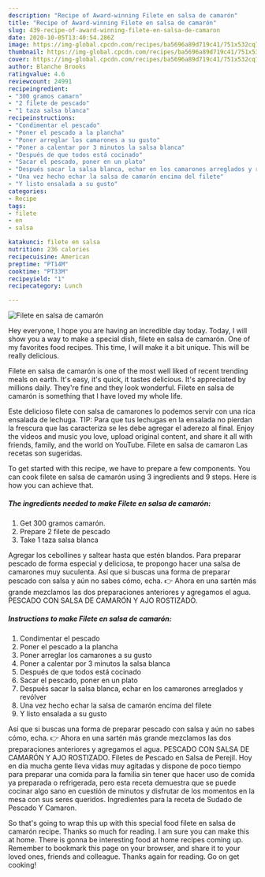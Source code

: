 ```yaml
---
description: "Recipe of Award-winning Filete en salsa de camarón"
title: "Recipe of Award-winning Filete en salsa de camarón"
slug: 439-recipe-of-award-winning-filete-en-salsa-de-camaron
date: 2020-10-05T13:40:54.286Z
image: https://img-global.cpcdn.com/recipes/ba5696a89d719c41/751x532cq70/filete-en-salsa-de-camaron-foto-principal.jpg
thumbnail: https://img-global.cpcdn.com/recipes/ba5696a89d719c41/751x532cq70/filete-en-salsa-de-camaron-foto-principal.jpg
cover: https://img-global.cpcdn.com/recipes/ba5696a89d719c41/751x532cq70/filete-en-salsa-de-camaron-foto-principal.jpg
author: Blanche Brooks
ratingvalue: 4.6
reviewcount: 24991
recipeingredient:
- "300 gramos camarn"
- "2 filete de pescado"
- "1 taza salsa blanca"
recipeinstructions:
- "Condimentar el pescado"
- "Poner el pescado a la plancha"
- "Poner arreglar los camarones a su gusto"
- "Poner a calentar por 3 minutos la salsa blanca"
- "Después de que todos está cocinado"
- "Sacar el pescado, poner en un plato"
- "Después sacar la salsa blanca, echar en los camarones arreglados y revólver"
- "Una vez hecho echar la salsa de camarón encima del filete"
- "Y listo ensalada a su gusto"
categories:
- Recipe
tags:
- filete
- en
- salsa

katakunci: filete en salsa 
nutrition: 236 calories
recipecuisine: American
preptime: "PT14M"
cooktime: "PT33M"
recipeyield: "1"
recipecategory: Lunch

---
```



![Filete en salsa de camarón](https://img-global.cpcdn.com/recipes/ba5696a89d719c41/751x532cq70/filete-en-salsa-de-camaron-foto-principal.jpg)

Hey everyone, I hope you are having an incredible day today. Today, I will show you a way to make a special dish, filete en salsa de camarón. One of my favorites food recipes. This time, I will make it a bit unique. This will be really delicious.

Filete en salsa de camarón is one of the most well liked of recent trending meals on earth. It's easy, it's quick, it tastes delicious. It's appreciated by millions daily. They're fine and they look wonderful. Filete en salsa de camarón is something that I have loved my whole life.

Este delicioso filete con salsa de camarones lo podemos servir con una rica ensalada de lechuga. TIP: Para que tus lechugas en la ensalada no pierdan la frescura que las caracteriza se les debe agregar el aderezo al final. Enjoy the videos and music you love, upload original content, and share it all with friends, family, and the world on YouTube. Filete en salsa de camaron Las recetas son sugeridas.


To get started with this recipe, we have to prepare a few components. You can cook filete en salsa de camarón using 3 ingredients and 9 steps. Here is how you can achieve that.

<!--inarticleads1-->

##### The ingredients needed to make Filete en salsa de camarón:

1. Get 300 gramos camarón.
1. Prepare 2 filete de pescado
1. Take 1 taza salsa blanca


Agregar los cebollines y saltear hasta que estén blandos. Para preparar pescado de forma especial y deliciosa, te propongo hacer una salsa de camarones muy suculenta. Así que si buscas una forma de preparar pescado con salsa y aún no sabes cómo, echa. 👉 Ahora en una sartén más grande mezclamos las dos preparaciones anteriores y agregamos el agua. PESCADO CON SALSA DE CAMARÓN Y AJO ROSTIZADO. 

<!--inarticleads2-->

##### Instructions to make Filete en salsa de camarón:

1. Condimentar el pescado
1. Poner el pescado a la plancha
1. Poner arreglar los camarones a su gusto
1. Poner a calentar por 3 minutos la salsa blanca
1. Después de que todos está cocinado
1. Sacar el pescado, poner en un plato
1. Después sacar la salsa blanca, echar en los camarones arreglados y revólver
1. Una vez hecho echar la salsa de camarón encima del filete
1. Y listo ensalada a su gusto


Así que si buscas una forma de preparar pescado con salsa y aún no sabes cómo, echa. 👉 Ahora en una sartén más grande mezclamos las dos preparaciones anteriores y agregamos el agua. PESCADO CON SALSA DE CAMARÓN Y AJO ROSTIZADO. Filetes de Pescado en Salsa de Perejil. Hoy en día mucha gente lleva vidas muy agitadas y dispone de poco tiempo para preparar una comida para la familia sin tener que hacer uso de comida ya preparada o refrigerada, pero esta receta demuestra que se puede cocinar algo sano en cuestión de minutos y disfrutar de los momentos en la mesa con sus seres queridos. Ingredientes para la receta de Sudado de Pescado Y Camaron. 

So that's going to wrap this up with this special food filete en salsa de camarón recipe. Thanks so much for reading. I am sure you can make this at home. There is gonna be interesting food at home recipes coming up. Remember to bookmark this page on your browser, and share it to your loved ones, friends and colleague. Thanks again for reading. Go on get cooking!
